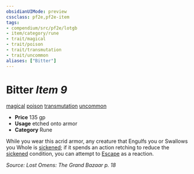 ```yaml
---
obsidianUIMode: preview
cssclass: pf2e,pf2e-item
tags:
- compendium/src/pf2e/lotgb
- item/category/rune
- trait/magical
- trait/poison
- trait/transmutation
- trait/uncommon
aliases: ["Bitter"]
---
```

# Bitter *Item 9*  
[magical](/rules/traits/magical.md)  [poison](/rules/traits/poison.md)  [transmutation](/rules/traits/transmutation.md)  [uncommon](/rules/traits/uncommon.md)  

- **Price** 135 gp
- **Usage** etched onto armor
- **Category** Rune

While you wear this acrid armor, any creature that Engulfs you or Swallows you Whole is [sickened](/rules/conditions.md#Sickened); if it spends an action retching to reduce the [sickened](/rules/conditions.md#Sickened) condition, you can attempt to [Escape](/rules/actions/escape.md) as a reaction.

*Source: Lost Omens: The Grand Bazaar p. 18*